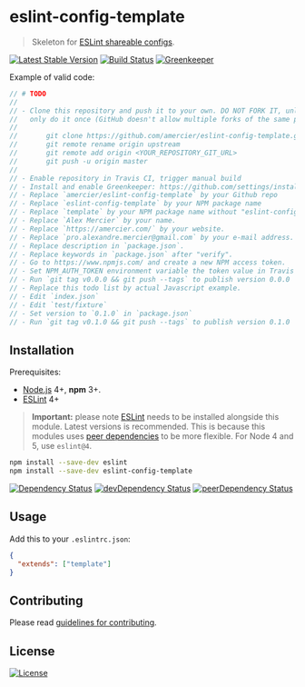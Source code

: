 # eslint-config-template

> Skeleton for [ESLint shareable configs].

[![Latest Stable Version](https://img.shields.io/npm/v/eslint-config-template.svg)](https://www.npmjs.com/package/eslint-config-template)
[![Build Status](https://img.shields.io/travis/amercier/eslint-config-template/master.svg)](https://travis-ci.org/amercier/eslint-config-template)
[![Greenkeeper](https://badges.greenkeeper.io/amercier/eslint-config-template.svg)](https://github.com/amercier/eslint-config-template/issues?q=label%3Agreenkeeper)

Example of valid code:

```js
// # TODO
//
// - Clone this repository and push it to your own. DO NOT FORK IT, unless you are certain you will
//   only do it once (GitHub doesn't allow multiple forks of the same project on the same account).
//
//       git clone https://github.com/amercier/eslint-config-template.git <YOUR_REPOSITORY_NAME>
//       git remote rename origin upstream
//       git remote add origin <YOUR_REPOSITORY_GIT_URL>
//       git push -u origin master
//
// - Enable repository in Travis CI, trigger manual build
// - Install and enable Greenkeeper: https://github.com/settings/installations/51959
// - Replace `amercier/eslint-config-template` by your Github repo
// - Replace `eslint-config-template` by your NPM package name
// - Replace `template` by your NPM package name without "eslint-config-"
// - Replace `Alex Mercier` by your name.
// - Replace `https://amercier.com/` by your website.
// - Replace `pro.alexandre.mercier@gmail.com` by your e-mail address.
// - Replace description in `package.json`.
// - Replace keywords in `package.json` after "verify".
// - Go to https://www.npmjs.com/ and create a new NPM access token.
// - Set NPM_AUTH_TOKEN environment variable the token value in Travis CI project settings.
// - Run `git tag v0.0.0 && git push --tags` to publish version 0.0.0
// - Replace this todo list by actual Javascript example.
// - Edit `index.json`
// - Edit `test/fixture`
// - Set version to `0.1.0` in `package.json`
// - Run `git tag v0.1.0 && git push --tags` to publish version 0.1.0
```

## Installation

Prerequisites:

- [Node.js] 4+, **npm** 3+.
- [ESLint] 4+

> **Important:** please note [ESLint] needs to be installed alongside this module. Latest versions
> is recommended. This is because this modules uses [peer dependencies] to be more flexible. For
> Node 4 and 5, use `eslint@4`.

```sh
npm install --save-dev eslint
npm install --save-dev eslint-config-template
```

[![Dependency Status](https://img.shields.io/david/amercier/eslint-config-template.svg)](https://david-dm.org/amercier/eslint-config-template)
[![devDependency Status](https://img.shields.io/david/dev/amercier/eslint-config-template.svg)](https://david-dm.org/amercier/eslint-config-template#info=devDependencies)
[![peerDependency Status](https://img.shields.io/david/peer/amercier/eslint-config-template.svg)](https://david-dm.org/amercier/eslint-config-template#info=devDependencies)

## Usage

Add this to your `.eslintrc.json`:

```json
{
  "extends": ["template"]
}
```

## Contributing

Please read [guidelines for contributing].

## License

[![License](https://img.shields.io/npm/l/eslint-config-template.svg)][license]

[eslint shareable configs]: https://eslint.org/docs/developer-guide/shareable-configs
[node.js]: https://nodejs.org/
[eslint]: https://eslint.org/
[peer dependencies]: https://nodejs.org/en/blog/npm/peer-dependencies/
[guidelines for contributing]: CONTRIBUTING.md
[license]: LICENSE.md
